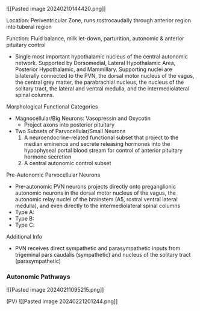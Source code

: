![[Pasted image 20240210144420.png]]

Location: Periventricular Zone, runs rostrocaudally through anterior region into tuberal region

Function: Fluid balance, milk let-down, parturition, autonomic & anterior pituitary control

- Single most important hypothalamic nucleus of the central autonomic network. Supported by Dorsomedial, Lateral Hypothalamic Area, Posterior Hypothalamic, and Mammillary. Supporting nuclei are bilaterally connected to the PVN, the dorsal motor nucleus of the vagus, the central grey matter, the parabrachial nucleus, the nucleus of the solitary tract, the lateral and ventral medulla, and the intermediolateral spinal columns. 

Morphological Functional Categories
- Magnocellular/Big Neurons: Vasopressin and Oxycotin
	- Project axons into posterior pituitary
- Two Subsets of Parvocellular/Small Neurons
	1. A neuroendocrine-related functional subset that project to the median eminence and secrete releasing hormones into the hypophyseal portal blood stream for control of anterior pituitary hormone secretion
	2. A central autonomic control subset

Pre-Autonomic Parvocellular Neurons
- Pre-autonomic PVN neurons projects directly onto preganglionic autonomic neurons in the dorsal motor nucleus of the vagus, the autonomic relay nuclei of the brainstem (A5, rostral ventral lateral medulla), and even directly to the intermediolateral spinal columns
- Type A:
- Type B:
- Type C:

Additional Info
- PVN receives direct sympathetic and parasympathetic inputs from trigeminal pars caudalis (sympathetic) and nucleus of the solitary tract (parasympathetic)

### Autonomic Pathways 

![[Pasted image 20240211095215.png]]

(PV)
![[Pasted image 20240221201244.png]]